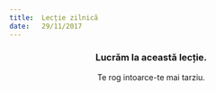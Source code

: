 ```yaml
---
title:  Lecție zilnică
date:   29/11/2017
---
```


### <center>Lucrăm la această lecție.</center>
<center>Te rog intoarce-te mai tarziu.</center>